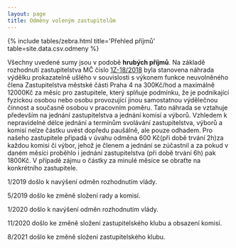 ```yaml
---
layout: page
title: Odměny voleným zastupitelům
---
```


{% include tables/zebra.html title='Přehled příjmů' table=site.data.csv.odmeny %}



Všechny uvedené sumy jsou v podobě **hrubých příjmů**. Na základě rozhodnutí zastupitelstva MČ číslo [1Z-18/2018](http://www.praha4.cz/ke-stanoveni-vyse-mesicni-odmeny-neuvolnenym-clenum-Zastupitelstva-mestske-casti-Praha-4-a-navrh-ke-stanoveni-vyse-nahrady-usleho-vydelku-neuvolnenym-clenum-Zastupitelstva-mestske-casti-Praha-4-a-1.html) byla stanovena náhrada výdělku prokazatelně ušlého v souvislosti s výkonem funkce neuvolněného člena Zastupitelstva městské části Praha 4 na 300Kč/hod a maximálně 12000Kč za měsíc pro zastupitele, který splňuje podmínku, že je podnikající fyzickou osobou nebo osobu provozující jinou samostatnou výdělečnou činnost a současně osobou v pracovním poměru. Tato náhrada se vztahuje především na jednání zastupitelstva a jednání komisí a výborů. Vzhledem k nepravidelné délce jednání a termínům svolávání zastupitelstva, výborů a komisí nelze částku uvést dopředu paušálně, ale pouze odhadem. Pro našeho zastupitele připadá v úvahu odměna 600 Kč(při době trvání 2h)za každou komisi či výbor, jehož je členem a jednání se zúčastnil a za pokud v daném měsíci proběhlo i jednání zastupitelstva (při době trvání 6h) pak 1800Kč. V případě zájmu o částky za minulé měsíce se obraťte na konkrétního zastupitele.

1/2019 došlo k navýšení odměn rozhodnutím vlády.

5/2019 došlo ke změně složení rady a komisí.

1/2020 došlo k navýšení odměn rozhodnutím vlády.

11/2020 došlo ke změně složení zastupitelského klubu a obsazení komisí.

8/2021 došlo ke změně složení zastupitelského klubu.
